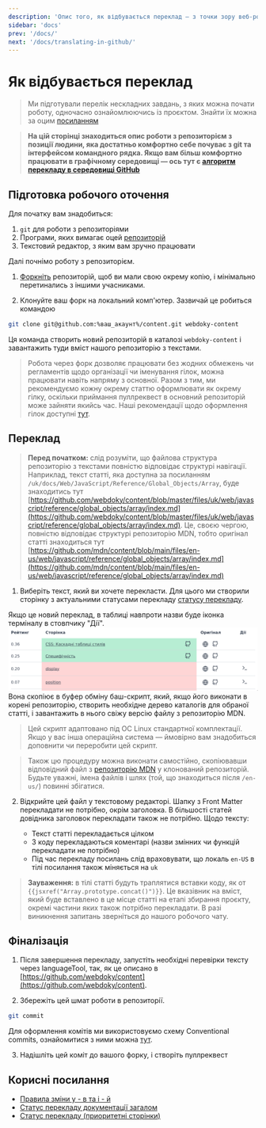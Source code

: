 ```yaml
---
description: 'Опис того, як відбувається переклад — з точки зору веб-розробника чи просто людини із досвідом роботи з Git та інтерфейсом командного рядка'
sidebar: 'docs'
prev: '/docs/'
next: '/docs/translating-in-github/'
---
```


# Як відбувається переклад

> Ми підготували перелік нескладних завдань, з яких можна почати роботу, одночасно ознайомлюючись із проєктом. Знайти їх можна за оцим [посиланням](https://github.com/webdoky/content/issues?q=is%3Aissue+is%3Aopen+label%3A%22good+first+issue%22)

> **На цій сторінці знаходиться опис роботи з репозиторієм з позиції людини, яка достатньо комфортно себе почуває з git та інтерфейсом командного рядка. Якщо вам більш комфортно працювати в графічному середовищі — ось тут є [алгоритм перекладу в середовищі GitHub](/docs/translating-in-github)**

## Підготовка робочого оточення

Для початку вам знадобиться:

1. `git` для роботи з репозиторіями
2. Програми, яких вимагає оцей [репозиторій](https://github.com/webdoky/content)
3. Текстовий редактор, з яким вам зручно працювати

Далі почнімо роботу з репозиторієм.

1. [Форкніть](https://docs.github.com/en/get-started/quickstart/fork-a-repo) репозиторій, щоб ви мали свою окрему копію, і мінімально перетинались з іншими учасниками.

2. Клонуйте ваш форк на локальний комп'ютер. Зазвичай це робиться командою

```sh
git clone git@github.com:%ваш_акаунт%/content.git webdoky-content
```

Ця команда створить новий репозиторій в каталозі `webdoky-content` і завантажить туди вміст нашого репозиторію з текстами.

> Робота через форк дозволяє працювати без жодних обмежень чи регламентів щодо організації чи іменування гілок, можна працювати навіть напряму з основної. Разом з тим, ми рекомендуємо кожну окрему статтю оформлювати як окрему гілку, оскільки приймання пуллреквест в основний репозиторій може зайняти якийсь час. Наші рекомендації щодо оформлення гілок доступні [тут](/docs/git-naming-conventions).

## Переклад

> **Перед початком:** слід розуміти, що файлова структура репозиторію з текстами повністю відповідає структурі навігації. Наприклад, текст статті, яка доступна за посиланням `/uk/docs/Web/JavaScript/Reference/Global_Objects/Array`, буде знаходитись тут [https://github.com/webdoky/content/blob/master/files/uk/web/javascript/reference/global_objects/array/index.md](https://github.com/webdoky/content/blob/master/files/uk/web/javascript/reference/global_objects/array/index.md). Це, своєю чергою, повністю відповідає структурі репозиторію MDN, тобто оригінал статті знаходиться тут [https://github.com/mdn/content/blob/main/files/en-us/web/javascript/reference/global_objects/array/index.md](https://github.com/mdn/content/blob/main/files/en-us/web/javascript/reference/global_objects/array/index.md)

1. Виберіть текст, який ви хочете перекласти. Для цього ми створили сторінку з актуальними статусами перекладу [статусу перекладу](https://webdoky.org/translation-status-priority).

Якщо це новий переклад, в таблиці навпроти назви буде іконка терміналу в стовпчику "Дії".
![Зразок того, як виглядає таблиця статусу перекладу](./shot-1637831355.png)
Вона скопіює в буфер обміну баш-скрипт, який, якщо його виконати в корені репозиторію, створить необхідне дерево каталогів для обраної статті, і завантажить в нього свіжу версію файлу з репозиторію MDN.

> Цей скрипт адаптовано під ОС Linux стандартної комплектації. Якщо у вас інша операційна система — ймовірно вам знадобиться доповнити чи переробити цей скрипт.

> Також цю процедуру можна виконати самостійно, скопіювавши відповідний файл з [репозиторію MDN](https://github.com/mdn/content/) у клонований репозиторій. Будьте уважні, імена файлів і шлях (той, що знаходиться після `/en-us/`) повинні збігатися.

2. Відкрийте цей файл у текстовому редакторі. Шапку з Front Matter перекладати не потрібно, окрім заголовка. В більшості статей довідника заголовок перекладати також не потрібно. Щодо тексту:

	- Текст статті перекладається цілком
	- З коду перекладаються коментарі (назви змінних чи функцій перекладати не потрібно)
	- Під час перекладу посилань слід враховувати, що локаль `en-US` в тілі посилання також міняється на `uk`

> **Зауваження:** в тілі статті будуть траплятися вставки коду, як от `{{jsxref("Array.prototype.concat()")}}`. Це вказівник на вміст, який буде вставлено в це місце статті на етапі збирання проєкту, окремі частини яких також потрібно перекладати. В разі виникнення запитань зверніться до нашого робочого чату.

## Фіналізація

1. Після завершення перекладу, запустіть необхідні перевірки тексту через languageTool, так, як це описано в [https://github.com/webdoky/content](https://github.com/webdoky/content).

2. Збережіть цей шмат роботи в репозиторії.

```sh
git commit
```

Для оформлення комітів ми використовуємо схему Conventional commits, ознайомитися з ними можна [тут](/docs/git-naming-conventions).

3. Надішліть цей коміт до вашого форку, і створіть пуллреквест



## Корисні посилання
 - [Правила зміни у - в та і - й](https://zbruc.eu/node/41947)
 - [Статус перекладу документації загалом](/translation-status-general)
 - [Статус перекладу (приоритетні сторінки)](/translation-status-priority)